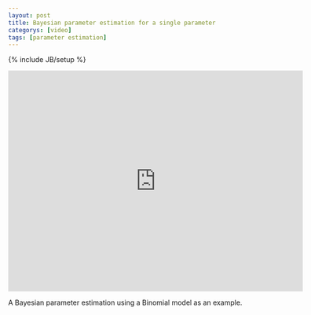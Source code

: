 ```yaml
---
layout: post
title: Bayesian parameter estimation for a single parameter
categorys: [video]
tags: [parameter estimation]
---
```

{% include JB/setup %}

<iframe width="600" height="450" src="http://www.youtube.com/embed/2_eFIyrOdJc?rel=0" frameborder="0" allowfullscreen></iframe>

A Bayesian parameter estimation using a Binomial model as an example.
